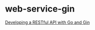 # web-service-gin
[Developing a RESTful API with Go and Gin](https://go.dev/doc/tutorial/web-service-gin) 


